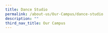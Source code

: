```yaml
---
title: Dance Studio
permalink: /about-us/Our-Campus/dance-studio
description: ""
third_nav_title: Our Campus
---
```

